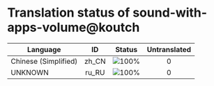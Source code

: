 # Translation status of sound-with-apps-volume@koutch

Language | ID | Status | Untranslated
---------|:--:|:------:|:-----------:
Chinese (Simplified) | zh_CN | ![100%](http://progressed.io/bar/100) | 0
UNKNOWN | ru_RU | ![100%](http://progressed.io/bar/100) | 0
